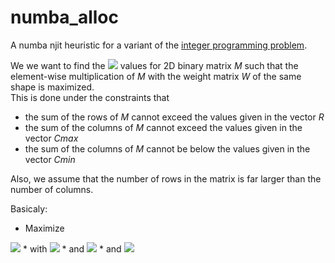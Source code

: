 # numba_alloc
A numba njit heuristic for a variant of the 
[integer programming problem](https://en.wikipedia.org/wiki/Integer_programming).

We we want to find the <img src="https://latex.codecogs.com/gif.latex?M_{ij}" /> values for 2D binary 
matrix *M* such that the element-wise multiplication of *M* with the weight matrix *W* of the same shape
is maximized.  
This is done under the constraints that 
* the sum of the rows of *M* cannot exceed the values given in the vector *R*
* the sum of the columns of *M* cannot exceed the values given in the vector *Cmax*
* the sum of the columns of *M* cannot be below the values given in the vector *Cmin*

Also, we assume that the number of rows in the matrix is far larger than the number of columns. 

Basicaly:

* Maximize  
<img src="https://latex.codecogs.com/gif.latex?\sum_{i, j} m_{i, j} * W_{i, j}" />
* with   
<img src="https://latex.codecogs.com/gif.latex?\sum_{j} m_{i, j} \le R_{i} \forall i \in I" />
* and   
<img src="https://latex.codecogs.com/gif.latex?Cmin_{j} \le \sum_{i} m_{i, j} \le Cmax_{j} \forall j \in J" />
* and   
<img src="https://latex.codecogs.com/gif.latex?I >> J" />


